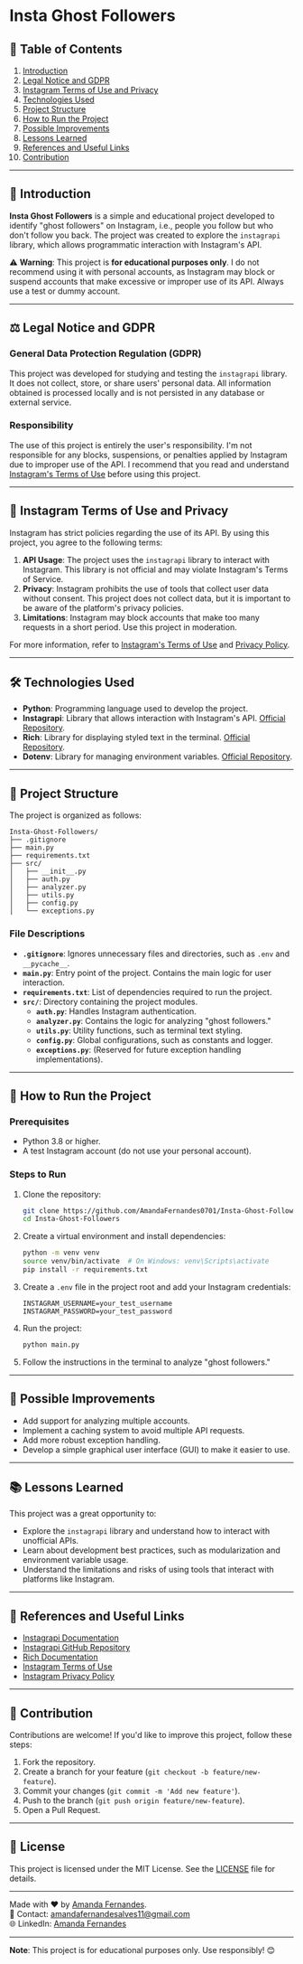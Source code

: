 # Insta Ghost Followers

## 📜 Table of Contents
1. [Introduction](#-introduction)
2. [Legal Notice and GDPR](#-legal-notice-and-gdpr)
3. [Instagram Terms of Use and Privacy](#-instagram-terms-of-use-and-privacy)
4. [Technologies Used](#-technologies-used)
5. [Project Structure](#-project-structure)
6. [How to Run the Project](#-how-to-run-the-project)
7. [Possible Improvements](#-possible-improvements)
8. [Lessons Learned](#-lessons-learned)
9. [References and Useful Links](#-references-and-useful-links)
10. [Contribution](#-contribution)

---

## 🌟 Introduction

**Insta Ghost Followers** is a simple and educational project developed to identify "ghost followers" on Instagram, i.e., people you follow but who don't follow you back. The project was created to explore the `instagrapi` library, which allows programmatic interaction with Instagram's API.

⚠️ **Warning**: This project is **for educational purposes only**. I do not recommend using it with personal accounts, as Instagram may block or suspend accounts that make excessive or improper use of its API. Always use a test or dummy account.

---

## ⚖️ Legal Notice and GDPR

### General Data Protection Regulation (GDPR)
This project was developed for studying and testing the `instagrapi` library. It does not collect, store, or share users' personal data. All information obtained is processed locally and is not persisted in any database or external service.

### Responsibility
The use of this project is entirely the user's responsibility. I'm not responsible for any blocks, suspensions, or penalties applied by Instagram due to improper use of the API. I recommend that you read and understand [Instagram's Terms of Use](#-instagram-terms-of-use-and-privacy) before using this project.

---

## 📜 Instagram Terms of Use and Privacy

Instagram has strict policies regarding the use of its API. By using this project, you agree to the following terms:

1. **API Usage**: The project uses the `instagrapi` library to interact with Instagram. This library is not official and may violate Instagram's Terms of Service.
2. **Privacy**: Instagram prohibits the use of tools that collect user data without consent. This project does not collect data, but it is important to be aware of the platform's privacy policies.
3. **Limitations**: Instagram may block accounts that make too many requests in a short period. Use this project in moderation.

For more information, refer to [Instagram's Terms of Use](https://help.instagram.com/581066165581870) and [Privacy Policy](https://help.instagram.com/519522125107875).

---

## 🛠️ Technologies Used

- **Python**: Programming language used to develop the project.
- **Instagrapi**: Library that allows interaction with Instagram's API. [Official Repository](https://github.com/adw0rd/instagrapi).
- **Rich**: Library for displaying styled text in the terminal. [Official Repository](https://github.com/Textualize/rich).
- **Dotenv**: Library for managing environment variables. [Official Repository](https://github.com/theskumar/python-dotenv).

---

## 📂 Project Structure

The project is organized as follows:

```
Insta-Ghost-Followers/
├── .gitignore
├── main.py
├── requirements.txt
├── src/
│   ├── __init__.py
│   ├── auth.py
│   ├── analyzer.py
│   ├── utils.py
│   ├── config.py
│   └── exceptions.py
```

### File Descriptions

- **`.gitignore`**: Ignores unnecessary files and directories, such as `.env` and `__pycache__`.
- **`main.py`**: Entry point of the project. Contains the main logic for user interaction.
- **`requirements.txt`**: List of dependencies required to run the project.
- **`src/`**: Directory containing the project modules.
  - **`auth.py`**: Handles Instagram authentication.
  - **`analyzer.py`**: Contains the logic for analyzing "ghost followers."
  - **`utils.py`**: Utility functions, such as terminal text styling.
  - **`config.py`**: Global configurations, such as constants and logger.
  - **`exceptions.py`**: (Reserved for future exception handling implementations).

---

## 🚀 How to Run the Project

### Prerequisites

- Python 3.8 or higher.
- A test Instagram account (do not use your personal account).

### Steps to Run

1. Clone the repository:
   ```bash
   git clone https://github.com/AmandaFernandes0701/Insta-Ghost-Followers.git
   cd Insta-Ghost-Followers
   ```

2. Create a virtual environment and install dependencies:
   ```bash
   python -m venv venv
   source venv/bin/activate  # On Windows: venv\Scripts\activate
   pip install -r requirements.txt
   ```

3. Create a `.env` file in the project root and add your Instagram credentials:
   ```env
   INSTAGRAM_USERNAME=your_test_username
   INSTAGRAM_PASSWORD=your_test_password
   ```

4. Run the project:
   ```bash
   python main.py
   ```

5. Follow the instructions in the terminal to analyze "ghost followers."

---

## 🔧 Possible Improvements

- Add support for analyzing multiple accounts.
- Implement a caching system to avoid multiple API requests.
- Add more robust exception handling.
- Develop a simple graphical user interface (GUI) to make it easier to use.

---

## 📚 Lessons Learned

This project was a great opportunity to:
- Explore the `instagrapi` library and understand how to interact with unofficial APIs.
- Learn about development best practices, such as modularization and environment variable usage.
- Understand the limitations and risks of using tools that interact with platforms like Instagram.

---

## 🔗 References and Useful Links

- [Instagrapi Documentation](https://adw0rd.github.io/instagrapi/)
- [Instagrapi GitHub Repository](https://github.com/adw0rd/instagrapi)
- [Rich Documentation](https://rich.readthedocs.io/)
- [Instagram Terms of Use](https://help.instagram.com/581066165581870)
- [Instagram Privacy Policy](https://help.instagram.com/519522125107875)

---

## 🤝 Contribution

Contributions are welcome! If you'd like to improve this project, follow these steps:

1. Fork the repository.
2. Create a branch for your feature (`git checkout -b feature/new-feature`).
3. Commit your changes (`git commit -m 'Add new feature'`).
4. Push to the branch (`git push origin feature/new-feature`).
5. Open a Pull Request.

---

## 📝 License

This project is licensed under the MIT License. See the [LICENSE](LICENSE) file for details.

---

Made with ❤️ by [Amanda Fernandes]([https://github.com/your-username](https://github.com/AmandaFernandes0701)).  
📧 Contact: amandafernandesalves11@gmail.com  
🌐 LinkedIn: [Amanda Fernandes](https://www.linkedin.com/in/amanda-fernandes-software-engineer/)

--- 

**Note**: This project is for educational purposes only. Use responsibly! 😊
